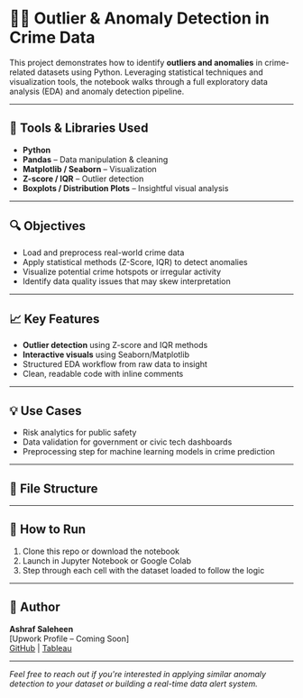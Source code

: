 # 🕵️‍♂️ Outlier & Anomaly Detection in Crime Data

This project demonstrates how to identify **outliers and anomalies** in crime-related datasets using Python. Leveraging statistical techniques and visualization tools, the notebook walks through a full exploratory data analysis (EDA) and anomaly detection pipeline.

---

## 🧰 Tools & Libraries Used
- **Python**
- **Pandas** – Data manipulation & cleaning  
- **Matplotlib / Seaborn** – Visualization  
- **Z-score / IQR** – Outlier detection  
- **Boxplots / Distribution Plots** – Insightful visual analysis  

---

## 🔍 Objectives
- Load and preprocess real-world crime data  
- Apply statistical methods (Z-Score, IQR) to detect anomalies  
- Visualize potential crime hotspots or irregular activity  
- Identify data quality issues that may skew interpretation  

---

## 📈 Key Features
- **Outlier detection** using Z-score and IQR methods  
- **Interactive visuals** using Seaborn/Matplotlib  
- Structured EDA workflow from raw data to insight  
- Clean, readable code with inline comments  

---

## 💡 Use Cases
- Risk analytics for public safety  
- Data validation for government or civic tech dashboards  
- Preprocessing step for machine learning models in crime prediction

---

## 📎 File Structure

---

## 🚀 How to Run
1. Clone this repo or download the notebook  
2. Launch in Jupyter Notebook or Google Colab  
3. Step through each cell with the dataset loaded to follow the logic  

---

## 🧠 Author
**Ashraf Saleheen**  
[Upwork Profile – Coming Soon]  
[GitHub](https://github.com/Ashraf-Saleheen) | [Tableau](https://public.tableau.com/app/profile/syed.ashraf.us.saleheen/vizzes)

---

*Feel free to reach out if you're interested in applying similar anomaly detection to your dataset or building a real-time data alert system.*
